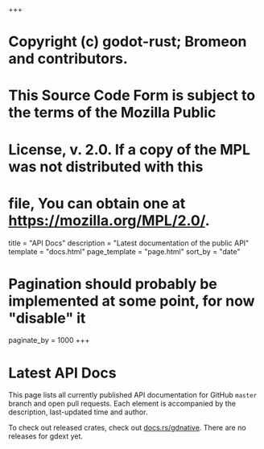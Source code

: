 +++
# Copyright (c) godot-rust; Bromeon and contributors.
# This Source Code Form is subject to the terms of the Mozilla Public
# License, v. 2.0. If a copy of the MPL was not distributed with this
# file, You can obtain one at https://mozilla.org/MPL/2.0/.

title = "API Docs"
description = "Latest documentation of the public API"
template = "docs.html"
page_template = "page.html"
sort_by = "date"
# Pagination should probably be implemented at some point, for now "disable" it
paginate_by = 1000
+++

# Latest API Docs

This page lists all currently published API documentation for GitHub `master` branch and open
pull requests. Each element is accompanied by the description, last-updated time and author.

To check out released crates, check out [docs.rs/gdnative][gdnative].
There are no releases for gdext yet.


[gdnative]: https://docs.rs/gdnative
